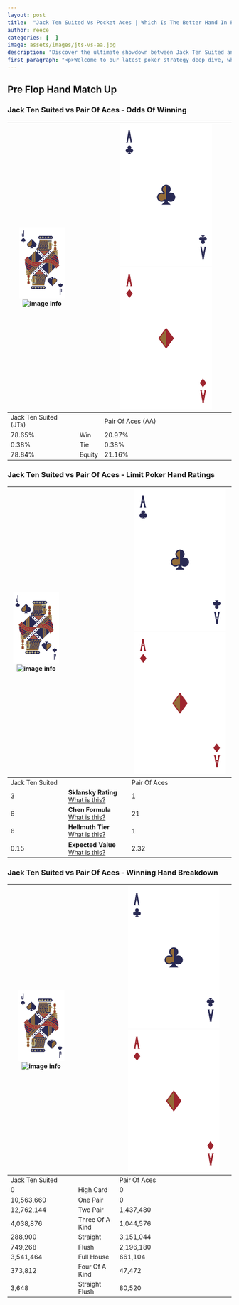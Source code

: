 ```yaml
---
layout: post
title:  "Jack Ten Suited Vs Pocket Aces | Which Is The Better Hand In Poker? A Complete Guide"
author: reece
categories: [  ]
image: assets/images/jts-vs-aa.jpg
description: "Discover the ultimate showdown between Jack Ten Suited and Pair Of Aces in poker! Uncover the odds, strategies, and scenarios where one hand triumphs over the other. Get ready to up your poker game with this thrilling analysis."
first_paragraph: "<p>Welcome to our latest poker strategy deep dive, where we're pitting two distinct hands against each other in a high-stakes showdown: Jack Ten Suited vs Pair Of Aces.</p><p>In the dynamic world of poker, every decision counts, and knowing which hand holds the upper hand is key to your success at the table.</p><p>In this article, we'll dissect these two hands, explore the scenarios where one dominates the other, and equip you with the knowledge to make strategic choices that can tip the odds in your favor.</p><p>Get ready to unravel the intriguing dynamics of these poker hands and elevate your game to new heights.</p>"
---
```




[comment]: # (sp0)

## Pre Flop Hand Match Up

<div class="table hand-ratings" markdown="1"> 



### Jack Ten Suited vs Pair Of Aces - Odds Of Winning


    
| ![image info](assets/images/hand1/J.png) ![image info](assets/images/hand1/Ts.png) |  | ![image info](assets/images/hand2/A.png) ![image info](assets/images/hand2/Ao.png) |
| -------- | -------- | -------- |
| Jack Ten Suited (JTs) |  | Pair Of Aces (AA) |
| 78.65% | Win | 20.97% |
| 0.38% | Tie | 0.38% |
| 78.84% | Equity | 21.16% |




[comment]: # (sp1)



### Jack Ten Suited vs Pair Of Aces - Limit Poker Hand Ratings


    
| ![image info](assets/images/hand1/J.png) ![image info](assets/images/hand1/Ts.png) |  | ![image info](assets/images/hand2/A.png) ![image info](assets/images/hand2/Ao.png) |
| -------- | -------- | -------- |
| Jack Ten Suited |  | Pair Of Aces |
| 3 | **Sklansky Rating** [What is this?](/sklansky-rating-explained) | 1 |
| 6 | **Chen Formula** [What is this?](/chen-formula-explained) | 21 |
| 6 | **Hellmuth Tier** [What is this?](/Hellmuth-tier-explained) | 1 |
| 0.15 | **Expected Value** [What is this?](/expected-value-explained) | 2.32 |




[comment]: # (sp2)



### Jack Ten Suited vs Pair Of Aces - Winning Hand Breakdown


    
| ![image info](assets/images/hand1/J.png) ![image info](assets/images/hand1/Ts.png) |  | ![image info](assets/images/hand2/A.png) ![image info](assets/images/hand2/Ao.png) |
| -------- | -------- | -------- |
| Jack Ten Suited |  | Pair Of Aces |
| 0 | High Card | 0 |
| 10,563,660 | One Pair | 0 |
| 12,762,144 | Two Pair | 1,437,480 |
| 4,038,876 | Three Of A Kind | 1,044,576 |
| 288,900 | Straight | 3,151,044 |
| 749,268 | Flush | 2,196,180 |
| 3,541,464 | Full House | 661,104 |
| 373,812 | Four Of A Kind | 47,472 |
| 3,648 | Straight Flush | 80,520 |




[comment]: # (sp3)



</div>

[comment]: # (sp4)



[comment]: # (sp5)

